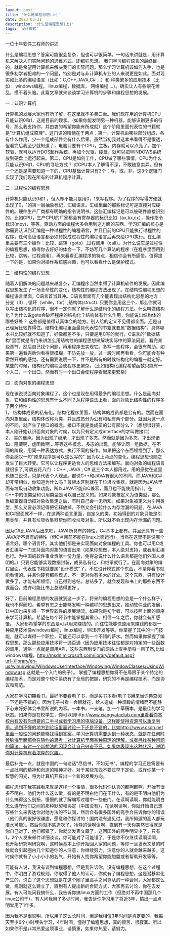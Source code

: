 ```yaml
---
layout: post
title: '什么是编程思想(上)'
date: 2023-03-31
description: '什么是编程思想(上)'
tags: '设计模式'
--- 
```


一位十年软件工程师的讲述

什么是编程思想？答案可能很会复杂，但也可以很简单。一句话来讲就是，用计算机来解决人们实际问题的思维方式，即编程思想。 
我们学习编程语言的最终目的，就是希望用计算机来解决我们的实际问题。那么学习计算机该如何入手，也是很多初学者犯难的一个问题，特别是对与非计算机专业的人来说更是如此。面对现实如此多的编程语言（比如：C,C++,JAVA,C# …）和 种类繁多的应用技术（比如： windows编程， linux编程，数据库， 网络编程 …）。确实让人有些眼花缭乱，摸不着头脑。此篇文章就来谈谈学习计算机的步骤和编程思想的发展。 


一：认识计算机
    

计算机的发展大家也有所了解，在这里就不多费口舌。我们现在用的计算机CPU只能认识0和1，这是目前的现状。（如果你能发明另一种机器，能够识别更多的符号，那么我支持你，并由衷的希望你能有所成就）这个阶段里面代表性的书籍就是"计算机组成原理"。这门课的精髓在于两点：第一，计算机由哪些部分组成，各有什么作用，少一个组成部件会有什么后果。虽然当初我对这本书看得不是很透，但看完后我至少就知道了，电脑只要有个CPU，主板，内存就可以点亮了。加个软驱，就可以运行DOS超作系统。再加个光驱，硬盘，就可以把WINDOWS系统放到硬盘上运行起来。第二，CPU是如何工作，CPU做了哪些事情，CPU为什么只能认识0和1，CPU的寻址方式？ 对CPU本人了解得不深，不敢随意卖弄。但有一个还是是需要知道一下的，CPU基础计算只有3个：与，或，非。这3个逻辑门实现了我们现在所有的计算机程序计算。


二：过程性的编程思想

    
计算机只能认识0和1 ，但人却不能只是用0，1来写程序。为了程序的写得方便就出现了0，1的第一层抽象标记，汇编语言。汇编里面的那些标记可是直接对应硬件的。硬件生产厂商都有明确的指令说明书。这些汇编标记是可以被硬件直接识别的。比如CPU，生产CPU的厂家都会有寄存器的标识比如（ax,bx,cx），操作指令标识(mov)，等等。驱动方面的编程大多会用到这方面的东西。学习汇编的核心是你需要认识到汇编是一种过程性的编程语言，并且目前的CPU只能执行过程性的程序，任何高级语言都必须转换成过程性的编程语言后再交给CPU执行。在汇编里主要有三个操作：比较，跳转（goto）,过程调用（call）。为什么说它是过程性的编程思想，值得你去好好的体会一下。不妨写几个算法的程序（在程序里面用到比较，跳转，过程调用），再来看看汇编程序的特点，相信你会有所感悟。值得提一下的是，如果你对操作系统感兴趣，也可以看看什么是保护模式。 


三：结构性的编程思想

    
随着人们解决的问题越来越复杂，汇编程序当然束缚了计算机软件的发展。因此编程思想发生了一场革命性的变化，结构性的编程方法出现了。在结构性编程思想的编程语言里面，C语言首当其冲。C语言里面有几个能表现出结构化思想的地方：分支（if）, 循环（while，for）,结构体(struct). 只要你会用这三个，那么你就可以写出结构化的程序，但不一定你就了解什么是结构化的编程方法。什么叫做结构化？为什么说goto会破坏程序的结构化？结构体有什么作用，你能说出结构体的哪些好处？ 这些都是值得认真体会的地方。别人给的定义不见得都全面。还是自己理解比较靠得住。结构化编程里面最具代表性的书籍就要属"数据结构"，具体哪本书比较好就不知道了，好像都差不多，只要是用C写的就行。C语言的"数据结构"里面就是专门来讲怎么用结构性的编程思想来解决实际中的算法问题。看完某些章节，然后自己找个问题，再用程序去实现它。多写一些程序，会很有帮助。如果第一遍看完后你看得很模糊，不防先放一放，过一段时间再看看，你可能会有种霍然开朗的感觉。还有需要说明一下，并不是所有的时候结构化的编程一就定好。某些的时候，结构化的编程会使程序更繁杂。（比如结构化编程希望函数只能有一个入口，一个出口。然而有时一个出口会使程序看起来更繁杂）


四：面向对象的编程思想

    
现在该说说面向对象编程了。这个也是现在用得最多的编程思想。什么是面向对象，它和结构性的思想有什么不同？从程序语法上看，面向对象比结构性的程序多了两个特性：    
1， 结构体成员的私有化。结构化程序里面，结构体的成员都是公有的。然而在面向对象里面，结构体改称为类，并且成员分为公有和私有两个部分。就因为这一点的不同，就产生了接口的概念。接口不就是类成员的公有部分么？（想想很好笑，本人刚开始认识面向对象的时候，以为只有定义成interface的才叫做接口）     
2， 类的继承。因为出现了继承，才出现了多态。然而就是因为多态，才出现诸如：隐藏啊，虚函数啊 …等等这些概念。多态的出现，能够让同一组数据，在不同的阶段，用同一种表达方式，执行不同的操作。如果把这个东西领悟到了，那么你会感叹一句"原来程序是可以这么写的".      因为以上两点的变化，编程思想也随之发生了巨大转变。它可以让程序更适合人的思维方法来编写。面向对象的编程语言就很多了,可谓五花八门 ：C++ , JAVA , C# 这三个本人都用过。用的感觉在这里也随口说说，只是代表个人观点。都说C++和JAVA有很大的不同，而JAVA和C#却非常相似，你知道为什么吗？最根本区别就在于垃圾收集器。就是因为JAVA里面有垃圾自动收集功能，所以JAVA不能和C兼容，而且也不能使用指针。在C++中的值类型和引用类型是可以自己定义的。如果对象被定义为值类型，那么当编辑器自动把对象收集走之后，有时自己会一无所知。如果对象被定义为引用类型，那么又要必须记得把它释放掉，不然又会引起什么内存泄漏的问题。在JAVA和C#里面就不一样，在这两种语言里面，自定义的类，初始得到的对象只能是引用类型。并且有垃圾收集器帮你回收垃圾对象。所以就不会出现内存泄漏的问题。

因为C#比JAVA后出来吧，JAVA所具有的特性，C#基本上都有。并且还具有一些JAVA所不具有的特性（但C＃目前不能在linux上面运行）。当然在这里不是说哪个语言好，哪个语言坏。其实他们都是来实现面向对象编程的工具。你也可以用C或者汇编写一门支持面向对象的语言出来（如果你想做，本人绝对支持，或者用汇编也行。为中国的软件事业贡献一份力量，免得总说什么什么语言都是他们外国人发明的。）只要它能够实现数据封装，成员私有化，和继承就行了。在面向对象的编程里面，代表性书籍就要属"设计模式"了。不过设计模式这个东西，不是你看书就能看懂的。并且你硬套那些模式，不一定对你有多大的好处。这个东西，只有设计做多了，才能有所领悟，自己得到总结。总结多了，就会发现和书上的那些东西不谋而合，或许可能比书上总结得更好 。    


好了，目前编程思想的发展就到这一步了。将来的编程思想的会是一个什么样子，我也不得而知。希望有志之士能够发明一种编程的思想出来，推动软件业的发展，让中国也来引领一下世界软件的发展潮流。如果你是初学者，可以按照上面的顺序来学习计算机。希望在每个环节中能掌握其重点。相信一年之后，你就会有所感悟。         大家都希望学的东西是可以用来赚钱的。而往往能够快速用来赚钱的都是一种应用技术像windows编程，linux编程，WEB开发等等。你掌握了其中的一门技能，就可以谋得一个职位，可能还可以拿到一个不错的薪水。然而如果你掌握了编程思想，那么那些应用技术将一通百通（因为应用技术往往都是对特定的一些函数的调用，通俗一点就是调用API，这些东西到专门的网站上查手册将一目了然,比如windows编程，http://msdn.microsoft.com/library/default.asp?url=/library/en-us/winui/winui/WindowsUserInterface/Windowing/WindowClasses/UsingWindow.asp 这就是一个入门的例子）。 掌握了编程思想你将不在局限于某个特定的编程技术，而是对整个软件系统有了全局的把握，研究的不再是编程技术，而是协议和规范。

大家在学习初期看书。最好不要看电子书，而是买书本看(电子书用来当词典查阅一下还是不错的)。因为电子书看一会眼就花，给人造成一种烦躁的情绪而不能静下心来好好体会书里所说的内容。一本书，一支笔，加一个草稿本，是最佳的学习状态。如果你是在校学生，你可以到http://www.xiangyataclub.com里看看你本校内有没有你想要的二手书或者学习用的电脑设备，这样能使得资源可以重复利用。遇到不懂的地方到论坛里面讨论一下还是不错的，比如http://www.csdn.net里面一般性的问题能够找得到答案。学习计算机需要达到一种状态，就是在任何时候脑海里面都会在隐约的思考：对计算机里面某种原理的理解，或者寻找某种问题的算法。有时一个新想法的闪现会让自己兴奋不已。如果你表现出这种状况，说明你对计算机有着浓厚的兴趣。 

最后补充一点，就是中国的一句老话"尽信书，不如无书"。编程的学习还是需要有一点批判的精神和创造的精神才好。对于某些东西不要过早下定论，或许你某一个智慧的闪光，将为计算机开辟出一个新的发展方向。 

编程思想在我实践看来就是这样一个事情，很多代码你认真的都啊都啊，开始有很多不明白，他们为什么这么做，有的是不明白他们在干什么，有的是不明白他们为什么搞得这么别扭，慢慢的就了解编写过程中一些敲门。在读啊读啊，你就能明白怎么遵守他们之间的那种默契和协定（中国没有），在读啊读啊，你就开始自己想写些什么来表达你对他方法的不认同，然后会有很多国外的高手会告诉你你的错误（他们真的很好很谦虚，愿意和你探讨的！国内没有遇见过。我所知道的高人都玩潜水可能）。然后你就不感造次了，冷静的读啊读啊，直到有一天你突然觉得就是你自己对了，他们都错了，你就又发表文章了，这回国外的高手明显少了，只有1，2个人发来邮件详细谈谈，你可能对了可能错了，于是你不仅继续读啊读啊，也开始研究啊研究啊，这时候基本上你开始回人家的问题，等你一旦发表文章的时候就会引起圈内几个知道你的人注意，你继续努力，注意你的人就会越来越多，这时候你就有了小小小小的名气，开始有人找你希望你能加盟或者帮助开发等等。

可能有人说，我没有谈到编程思想，但是我告诉你，没有编程思想，在这个过程中，你明白了游戏规则，你取得了他人的认可，你就有了编程思想，这是潜移默化产生的，说白了这个思想就是在这个圈子里高手之间尊从的一种合同，大家都这么做，规则就这么建立了，直到有人提出新的合同方式，大家再去讨论，你在去发展。有人可能问我搞什么，我告诉你搞linux方面的工作（但绝对不再中国那几个linux公司干）。有人问我用了多少时间，我告诉你学习用了将近3年，搞出一点点明堂用了1年多。

因为我不是很聪明，所以用了这么长时间，但是我相信3年时间是肯定要的，我每天至少6个小时埋头学习，4年时间，懂得了编程思想，真的很苦，很寂寞。所以如果你不是非常热爱这项事业，请慎重，如果你热爱，请努力。
